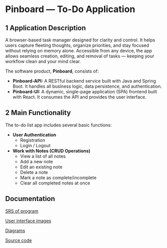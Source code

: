 # Pinboard — To-Do Application

## 1 Application Description

A browser-based task manager designed for clarity and control. It helps users capture fleeting thoughts, organize priorities, and stay focused without relying on memory alone. Accessible from any device, the app allows seamless creation, editing, and removal of tasks — keeping your workflow clean and your mind clear.

The software product, **Pinboard**, consists of:
*   **Pinboard-API:** A RESTful backend service built with Java and Spring Boot. It handles all business logic, data persistence, and authentication.
*   **Pinboard-UI:** A dynamic, single-page application (SPA) frontend built with React. It consumes the API and provides the user interface.

## 2 Main Functionality

The to-do list app includes several basic functions:
*   **User Authentication**
    *   Registration
    *   Login / Logout
*   **Work with Notes (CRUD Operations)**
    *   View a list of all notes
    *   Add a new note
    *   Edit an existing note
    *   Delete a note
    *   Mark a note as complete/incomplete
    *   Clear all completed notes at once

## Documentation
[SRS of program](docs/Requirements/SRS.md) 

[User interface images](docs/Mockups)

[Diagrams](docs/Diagrams)

[Source code](code)